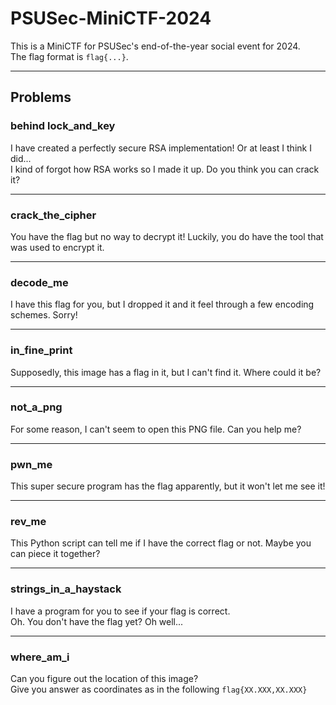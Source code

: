 # PSUSec-MiniCTF-2024

This is a MiniCTF for PSUSec's end-of-the-year social event for 2024.  
The flag format is `flag{...}`.

---

## Problems

### **behind lock_and_key**
I have created a perfectly secure RSA implementation! Or at least I think I did...  
I kind of forgot how RSA works so I made it up. Do you think you can crack it?

---

### **crack_the_cipher**  
You have the flag but no way to decrypt it! Luckily, you do have the tool that was used to encrypt it.

---

### **decode_me**  
I have this flag for you, but I dropped it and it feel through a few encoding schemes. Sorry!

---

### **in_fine_print**  
Supposedly, this image has a flag in it, but I can't find it. Where could it be?

---

### **not_a_png**  
For some reason, I can't seem to open this PNG file. Can you help me?

---

### **pwn_me**  
This super secure program has the flag apparently, but it won't let me see it!

---

### **rev_me**
This Python script can tell me if I have the correct flag or not. Maybe you can piece it together?

---

### **strings_in_a_haystack**  
I have a program for you to see if your flag is correct.  
Oh. You don't have the flag yet? Oh well...

---

### **where_am_i**  
Can you figure out the location of this image?  
Give you answer as coordinates as in the following `flag{XX.XXX,XX.XXX}`
